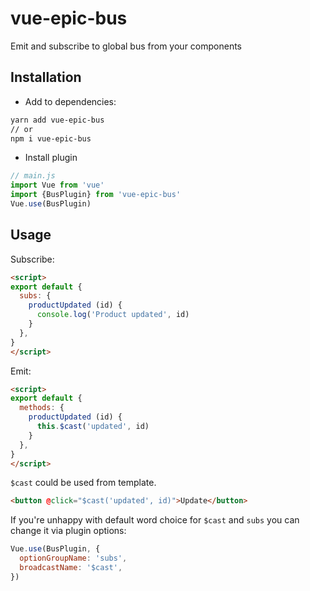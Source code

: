 # vue-epic-bus
Emit and subscribe to global bus from your components

## Installation

* Add to dependencies:
```bash
yarn add vue-epic-bus
// or
npm i vue-epic-bus
```

* Install plugin
```js
// main.js
import Vue from 'vue'
import {BusPlugin} from 'vue-epic-bus'
Vue.use(BusPlugin)
```

## Usage

Subscribe:

```html
<script>
export default {
  subs: {
    productUpdated (id) {
      console.log('Product updated', id)
    }
  },
}
</script>
```

Emit:

```html
<script>
export default {
  methods: {
    productUpdated (id) {
      this.$cast('updated', id)
    }
  },
}
</script>
```

`$cast` could be used from template.

```html
<button @click="$cast('updated', id)">Update</button>
```

If you're unhappy with default word choice for `$cast` and `subs` you can change it via plugin options:

```js
Vue.use(BusPlugin, {
  optionGroupName: 'subs',
  broadcastName: '$cast',
})
```
